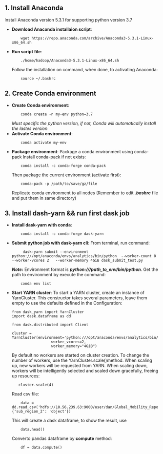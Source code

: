 ## 1. Install Anaconda
 Install Anaconda version 5.3.1 for supporting python version 3.7
 * **Download Anaconda installaion script**:
    ```
        wget https://repo.anaconda.com/archive/Anaconda3-5.3.1-Linux-x86_64.sh
    ```
 * **Run script file**:
    ```
        ./home/hadoop/Anaconda3-5.3.1-Linux-x86_64.sh
    ```
    Follow the installation on command, when done, to activating Anaconda: 
    ```
        source ~/.bashrc
    ```
## 2. Create Conda environment
 * **Create Conda environment**:
    ```
        conda create -n my-env python=3.7
    ```
    _Must specific the python version, if not, Conda will automatically install the lastes version_
 * **Activate Conda environment**:
    ```
        conda activate my-env
    ```
 * **Package environment**:
    Package a conda environment using conda-pack
    Install conda-pack if not exists:
    ```
        conda install -c conda-forge conda-pack
    ```
    Then package the current environment (activate first):
    ```
        conda-pack -p /path/to/save/gz/file
    ```
   Replicate conda environment to all nodes (Remember to edit _**.bashrc**_ file and put them in same directory)

## 3. Install dash-yarn && run first dask job
 * **Install dask-yarn with conda**:
    ```
        conda install -c conda-forge dask-yarn
    ```
 * **Submit python job with dask-yarn cli**:
    From terminal, run command:
    ```
         dask-yarn submit --environment python:///opt/anaconda/envs/analytics/bin/python  --worker-count 8   --worker-vcores 2   --worker-memory 4GiB dask_submit_test.py
    ```
    _**Note:**_ Environment format is **_python:///path_to_env/bin/python_**. Get the path to environment by execute the command:
    ```
        conda env list
    ```
 * **Start YARN cluster**:
  To start a YARN cluster, create an instance of YarnCluster. This constructor takes several parameters, leave them empty to use the defaults defined in the Configuration:
    ```
    from dask_yarn import YarnCluster
    import dask.dataframe as dd
    
    from dask.distributed import Client
    
    cluster = YarnCluster(environment='python:///opt/anaconda/envs/analytics/bin/python',
                      worker_vcores=2,
                      worker_memory="4GiB")
    ```
     By default no workers are started on cluster creation. To change the number of workers, use the YarnCluster.scale()method. When scaling up, new workers will be requested from YARN. When scaling down, workers will be intelligently selected and scaled down gracefully, freeing up resources: 
     ```
        cluster.scale(4)
     ```
    Read csv file:
    ```
        data = dd.read_csv('hdfs://10.56.239.63:9000/user/dan/Global_Mobility_Report.csv',dtype={'sub_region_2': 'object'})
    ```
    This will create a dask dataframe, to show the result, use
    ```
        data.head()
    ```
    Converto pandas dataframe by **compute** method:
    ```
        df = data.compute()
    ```
    
    
